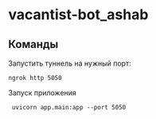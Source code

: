 # vacantist-bot_ashab

## Команды
Запустить туннель на нужный порт:
```
ngrok http 5050
```
Запуск приложения
```
 uvicorn app.main:app --port 5050       
```